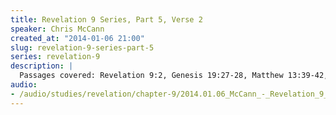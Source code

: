 ```yaml
--- 
title: Revelation 9 Series, Part 5, Verse 2
speaker: Chris McCann
created_at: "2014-01-06 21:00"
slug: revelation-9-series-part-5
series: revelation-9
description: |
  Passages covered: Revelation 9:2, Genesis 19:27-28, Matthew 13:39-42,47-50, Matthew 25:31-33, 1 Corinthians 14:2-5,8-9, Acts 22:20-23, Ephesians 2:1-3.
audio: 
- /audio/studies/revelation/chapter-9/2014.01.06_McCann_-_Revelation_9_Series_Part_5.yaml
---
```

